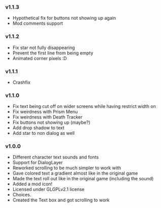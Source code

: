### v1.1.3
- Hypothetical fix for buttons not showing up again
- Mod comments support
### v1.1.2
- Fix star not fully disappearing
- Prevent the first line from being empty
- Animated corner pixels :D

### v1.1.1
- Crashfix

### v1.1.0
- Fix text being cut off on wider screens while having restrict width on
- Fix weirdness with Prism Menu
- Fix weirdness with Death Tracker
- Fix buttons not showing up (maybe?)
- Add drop shadow to text
- Add star to non dialog as well

### v1.0.0
- Different character text sounds and fonts
- Support for DialogLayer
- Reworked scrolling to be much simpler to work with
- Gave colored text a gradient almost like in the original game
- Made the text roll out like in the original game (including the sound)
- Added a mod icon!
- Licensed under GLGPLv2.1 license
- Choices.
- Created the Text box and got scrolling to work